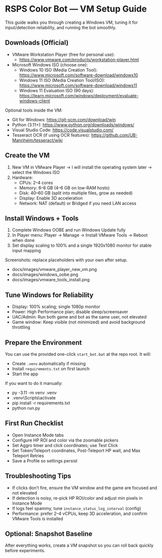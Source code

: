 # RSPS Color Bot — VM Setup Guide

This guide walks you through creating a Windows VM, tuning it for input/detection reliability, and running the bot smoothly.

## Downloads (Official)

- VMware Workstation Player (free for personal use):
  - https://www.vmware.com/products/workstation-player.html
- Microsoft Windows ISO (choose one):
  - Windows 10 ISO (Media Creation Tool): https://www.microsoft.com/software-download/windows10
  - Windows 11 ISO (Media Creation Tool/ISO): https://www.microsoft.com/software-download/windows11
  - Windows 11 Evaluation ISO (90 days): https://learn.microsoft.com/windows/deployment/evaluate-windows-client

Optional tools inside the VM:
- Git for Windows: https://git-scm.com/download/win
- Python (3.11+): https://www.python.org/downloads/windows/
- Visual Studio Code: https://code.visualstudio.com/
- Tesseract OCR (if using OCR features): https://github.com/UB-Mannheim/tesseract/wiki

## Create the VM

1) New VM in VMware Player → I will install the operating system later → select the Windows ISO
2) Hardware:
   - CPUs: 2–4 cores
   - Memory: 6–8 GB (4–6 GB on low-RAM hosts)
   - Disk: 40–60 GB (split into multiple files, grow as needed)
   - Display: Enable 3D acceleration
   - Network: NAT (default) or Bridged if you need LAN access

## Install Windows + Tools

1) Complete Windows OOBE and run Windows Update fully
2) In Player menu: Player → Manage → Install VMware Tools → Reboot when done
3) Set display scaling to 100% and a single 1920x1080 monitor for stable input mapping

Screenshots: replace placeholders with your own after setup.
- docs/images/vmware_player_new_vm.png
- docs/images/windows_oobe.png
- docs/images/vmware_tools_install.png

## Tune Windows for Reliability

- Display: 100% scaling; single 1080p monitor
- Power: High Performance plan; disable sleep/screensaver
- UAC/Admin: Run both game and bot as the same user, not elevated
- Game window: Keep visible (not minimized) and avoid background throttling

## Prepare the Environment

You can use the provided one-click `start_bot.bat` at the repo root. It will:
- Create `.venv` automatically if missing
- Install `requirements.txt` on first launch
- Start the app

If you want to do it manually:
- py -3.11 -m venv .venv
- .venv\\Scripts\\activate
- pip install -r requirements.txt
- python run.py

## First Run Checklist

- Open Instance Mode tabs
- Configure HP ROI and color via the zoomable pickers
- Set Aggro timer and click coordinates; use Test Click
- Set Token/Teleport coordinates, Post-Teleport HP wait, and Max Teleport Retries
- Save a Profile so settings persist

## Troubleshooting Tips

- If clicks don’t fire, ensure the VM window and the game are focused and not elevated
- If detection is noisy, re-pick HP ROI/color and adjust min pixels in Instance Mode
- If logs feel spammy, tune `instance_status_log_interval` (config)
- Performance: prefer 2–4 vCPUs, keep 3D acceleration, and confirm VMware Tools is installed

## Optional: Snapshot Baseline

After everything works, create a VM snapshot so you can roll back quickly before experiments.
